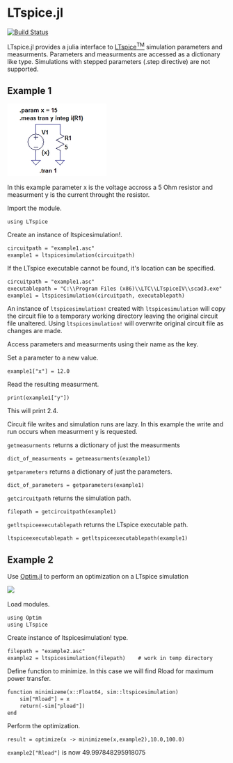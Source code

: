 # LTspice.jl

[![Build Status](https://travis-ci.org/cstook/LTspice.jl.svg?branch=master)](https://travis-ci.org/cstook/LTspice.jl)


LTspice.jl provides a julia interface to [LTspice<sup>TM</sup>](http://www.linear.com/designtools/software/#LTspice) simulation parameters and measurments.  Parameters and measurments are accessed as a dictionary like type.  Simulations with stepped parameters (.step directive) are not supported.

## Example 1

<img src="https://github.com/cstook/LTspice.jl/blob/master/examples/example%201/example1.jpg">

In this example parameter x is the voltage accross a 5 Ohm resistor and measurment y is the current throught the resistor.

Import the module.
```
using LTspice
```

Create an instance of ltspicesimulation!.
```
circuitpath = "example1.asc"
example1 = ltspicesimulation(circuitpath)
```

If the LTspice executable cannot be found, it's location can be specified.
```
circuitpath = "example1.asc"
executablepath = "C:\\Program Files (x86)\\LTC\\LTspiceIV\\scad3.exe"
example1 = ltspicesimulation(circuitpath, executablepath)
```

An instance of ```ltspicesimulation!``` created with ```ltspicesimulation``` will copy the circuit file to a temporary working directory leaving the original circuit file unaltered.  Using ```ltspicesimulation!``` will overwrite original circuit file as changes are made.

Access parameters and measurments using their name as the key.

Set a parameter to a new value.
```
example1["x"] = 12.0
```

Read the resulting measurment.
```
print(example1["y"])
```
This will print 2.4.

Circuit file writes and simulation runs are lazy.  In this example the write and run occurs when measurment y is requested.

```getmeasurments``` returns a dictionary of just the measurments
```
dict_of_measurments = getmeasurments(example1)
```

```getparameters``` returns a dictionary of just the parameters.
```
dict_of_parameters = getparameters(example1)
```

```getcircuitpath``` returns the simulation path. 
```
filepath = getcircuitpath(example1)
```

```getltspiceexecutablepath``` returns the LTspice executable path.
```
ltspiceexecutablepath = getltspiceexecutablepath(example1)
```



## Example 2

Use [Optim.jl](https://github.com/JuliaOpt/Optim.jl) to perform an optimization on a LTspice simulation

<img src="https://github.com/cstook/LTspice.jl/blob/master/examples/example%202/example2.jpg">

Load modules.
```
using Optim
using LTspice
```

Create instance of ltspicesimulation! type.
```
filepath = "example2.asc"
example2 = ltspicesimulation(filepath) 	  # work in temp directory
```
Define function to minimize. In this case we will find Rload for maximum power transfer.
```
function minimizeme(x::Float64, sim::ltspicesimulation)
    sim["Rload"] = x
    return(-sim["pload"])
end
```

Perform the optimization.
```
result = optimize(x -> minimizeme(x,example2),10.0,100.0)
```

```example2["Rload"]``` is now 49.997848295918075





